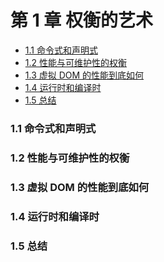 # 第 1 章 权衡的艺术

<!-- @import "[TOC]" {cmd="toc" depthFrom=3 depthTo=6 orderedList=false} -->

<!-- code_chunk_output -->

- [1.1 命令式和声明式](#11-命令式和声明式)
- [1.2 性能与可维护性的权衡](#12-性能与可维护性的权衡)
- [1.3 虚拟 DOM 的性能到底如何](#13-虚拟-dom-的性能到底如何)
- [1.4 运行时和编译时](#14-运行时和编译时)
- [1.5 总结](#15-总结)

<!-- /code_chunk_output -->

### 1.1 命令式和声明式

### 1.2 性能与可维护性的权衡

### 1.3 虚拟 DOM 的性能到底如何

### 1.4 运行时和编译时

### 1.5 总结
